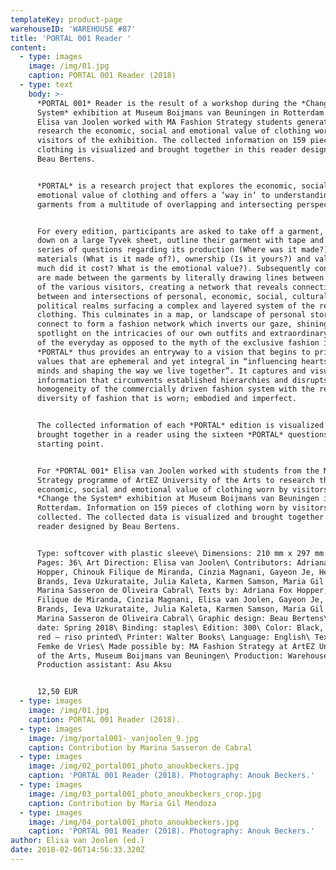 ```yaml
---
templateKey: product-page
warehouseID: 'WAREHOUSE #87'
title: 'PORTAL 001 Reader '
content:
  - type: images
    image: /img/01.jpg
    caption: PORTAL 001 Reader (2018)
  - type: text
    body: >-
      *PORTAL 001* Reader is the result of a workshop during the *Change the
      System* exhibition at Museum Boijmans van Beuningen in Rotterdam in which
      Elisa van Joolen worked with MA Fashion Strategy students generation 27 to
      research the economic, social and emotional value of clothing worn by
      visitors of the exhibition. The collected information on 159 pieces of
      clothing is visualized and brought together in this reader designed by
      Beau Bertens.


      *PORTAL* is a research project that explores the economic, social and
      emotional value of clothing and offers a ‘way in’ to understanding
      garments from a multitude of overlapping and intersecting perspectives.


      For every edition, participants are asked to take off a garment, lay it
      down on a large Tyvek sheet, outline their garment with tape and answer a
      series of questions regarding its production (Where was it made?),
      materials (What is it made of?), ownership (Is it yours?) and value (How
      much did it cost? What is the emotional value?). Subsequently connections
      are made between the garments by literally drawing lines between the items
      of the various visitors, creating a network that reveals connections
      between and intersections of personal, economic, social, cultural and
      political realms surfacing a complex and layered system of the reality of
      clothing. This culminates in a map, or landscape of personal stories that
      connect to form a fashion network which inverts our gaze, shining a
      spotlight on the intricacies of our own outfits and extraordinary aspects
      of the everyday as opposed to the myth of the exclusive fashion image.
      *PORTAL* thus provides an entryway to a vision that begins to prioritise
      values that are ephemeral and yet integral in “influencing hearts and
      minds and shaping the way we live together”. It captures and visualises
      information that circumvents established hierarchies and disrupts the
      homogeneity of the commercially driven fashion system with the refreshing
      diversity of fashion that is worn; embodied and imperfect.


      The collected information of each *PORTAL* edition is visualized and
      brought together in a reader using the sixteen *PORTAL* questions as their
      starting point.


      For *PORTAL 001* Elisa van Joolen worked with students from the MA Fashion
      Strategy programme of ArtEZ University of the Arts to research the
      economic, social and emotional value of clothing worn by visitors of the
      *Change the System* exhibition at Museum Boijmans van Beuningen in
      Rotterdam. Information on 159 pieces of clothing worn by visitors was
      collected. The collected data is visualized and brought together in a
      reader designed by Beau Bertens.


      Type: softcover with plastic sleeve\ Dimensions: 210 mm x 297 mm portrait\
      Pages: 36\ Art Direction: Elisa van Joolen\ Contributors: Adriana Fox
      Hopper, Chinouk Filique de Miranda, Cinzia Magnani, Gayeon Je, Hester
      Brands, Ieva Uzkurataite, Julia Kaleta, Karmen Samson, Maria Gil Mendoza, 
      Marina Sasseron de Oliveira Cabral\ Texts by: Adriana Fox Hopper, Chinouk
      Filique de Miranda, Cinzia Magnani, Elisa van Joolen, Gayeon Je, Hester
      Brands, Ieva Uzkurataite, Julia Kaleta, Karmen Samson, Maria Gil Mendoza,
      Marina Sasseron de Oliveira Cabral\ Graphic design: Beau Bertens\ Release
      date: Spring 2018\ Binding: staples\ Edition: 300\ Color: Black, pink and
      red – riso printed\ Printer: Walter Books\ Language: English\ Text editor:
      Femke de Vries\ Made possible by: MA Fashion Strategy at ArtEZ University
      of the Arts, Museum Boijmans van Beuningen\ Production: Warehouse\
      Production assistant: Asu Aksu


      12,50 EUR
  - type: images
    image: /img/01.jpg
    caption: PORTAL 001 Reader (2018).
  - type: images
    image: /img/portal001-_vanjoolen_9.jpg
    caption: Contribution by Marina Sasseron de Cabral
  - type: images
    image: /img/02_portal001_photo_anoukbeckers.jpg
    caption: 'PORTAL 001 Reader (2018). Photography: Anouk Beckers.'
  - type: images
    image: /img/03_portal001_photo_anoukbeckers_crop.jpg
    caption: Contribution by Maria Gil Mendoza
  - type: images
    image: /img/04_portal001_photo_anoukbeckers.jpg
    caption: 'PORTAL 001 Reader (2018). Photography: Anouk Beckers.'
author: Elisa van Joolen (ed.)
date: 2018-02-06T14:56:33.320Z
---
```

